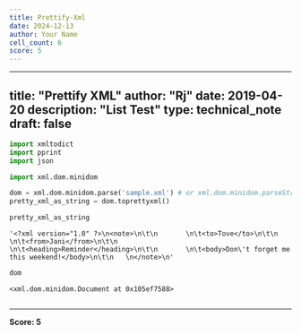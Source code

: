 ```yaml
---
title: Prettify-Xml
date: 2024-12-13
author: Your Name
cell_count: 6
score: 5
---
```


---
title: "Prettify XML"
author: "Rj"
date: 2019-04-20
description: "List Test"
type: technical_note
draft: false
---

```python
import xmltodict
import pprint
import json

import xml.dom.minidom
```


```python
dom = xml.dom.minidom.parse('sample.xml') # or xml.dom.minidom.parseString(xml_string)
pretty_xml_as_string = dom.toprettyxml()
```


```python
pretty_xml_as_string
```




    '<?xml version="1.0" ?>\n<note>\n\t\n       \n\t<to>Tove</to>\n\t\n       \n\t<from>Jani</from>\n\t\n       \n\t<heading>Reminder</heading>\n\t\n       \n\t<body>Don\'t forget me this weekend!</body>\n\t\n   \n</note>\n'




```python
dom
```




    <xml.dom.minidom.Document at 0x105ef7588>




```python

```


---
**Score: 5**